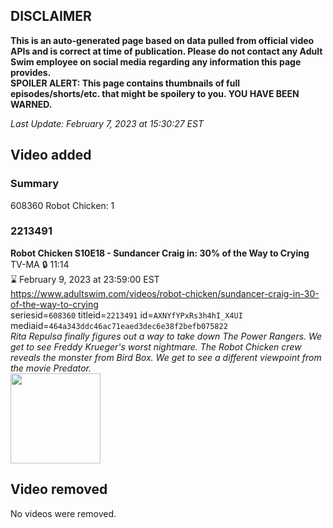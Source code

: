 ## DISCLAIMER
**This is an auto-generated page based on data pulled from official video APIs and is correct at time of publication. Please do not contact any Adult Swim employee on social media regarding any information this page provides.**  
**SPOILER ALERT: This page contains thumbnails of full episodes/shorts/etc. that might be spoilery to you. YOU HAVE BEEN WARNED.**  

_Last Update: February 7, 2023 at 15:30:27 EST_
## Video added
### Summary
608360 Robot Chicken: 1  
### 2213491
**Robot Chicken S10E18 - Sundancer Craig in: 30% of the Way to Crying**  
TV-MA 🔒 11:14  
⌛ February 9, 2023 at 23:59:00 EST  
https://www.adultswim.com/videos/robot-chicken/sundancer-craig-in-30-of-the-way-to-crying  
seriesid=`608360` titleid=`2213491` id=`AXNYfYPxRs3h4hI_X4UI` mediaid=`464a343ddc46ac71eaed3dec6e38f2befb075822`  
_Rita Repulsa finally figures out a way to take down The Power Rangers. We get to see Freddy Krueger's worst nightmare. The Robot Chicken crew reveals the monster from Bird Box. We get to see a different viewpoint from the movie Predator._  
<a href="https://media.cdn.adultswim.com/uploads/20200717/thumbnails/2_207171710112-robotchicken_1018_dup-20190919.jpg"><img src="https://media.cdn.adultswim.com/uploads/20200717/thumbnails/2_207171710112-robotchicken_1018_dup-20190919.jpg" height="144px" /></a>
## Video removed
No videos were removed.  
